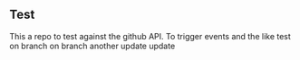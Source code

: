 ## Test

This a repo to test against the github API. To trigger events and the like
test
on branch
on branch
another
update
update
